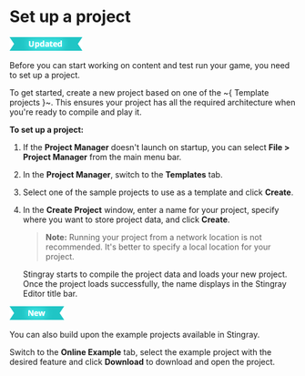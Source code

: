 ﻿# Set up a project

[![UPDATED](../images/updated.png "What else is new in v1.5?")](../release_notes/readme_1.5.html)

Before you can start working on content and test run your game, you need to set up a project.

To get started, create a new project based on one of the ~{ Template projects }~. This ensures your project has all the required architecture when you're ready to compile and play it.

**To set up a project:**

1. If the **Project Manager** doesn't launch on startup, you can select **File > Project Manager** from the main menu bar.

1. In the **Project Manager**, switch to the **Templates** tab.

1. Select one of the sample projects to use as a template and click **Create**.

1. In the **Create Project** window, enter a name for your project, specify where you want to store project data, and click **Create**.

	> **Note:** Running your project from a network location is not recommended. It's better to specify a local location for your project.

	Stingray starts to compile the project data and loads your new project. Once the project loads successfully, the name displays in the Stingray Editor title bar.

[![NEW](../images/new.png "What else is new in v1.5?")](../release_notes/readme_1.5.html)

You can also build upon the example projects available in Stingray.

Switch to the **Online Example** tab, select the example project with the desired feature and click **Download** to download and open the project.
